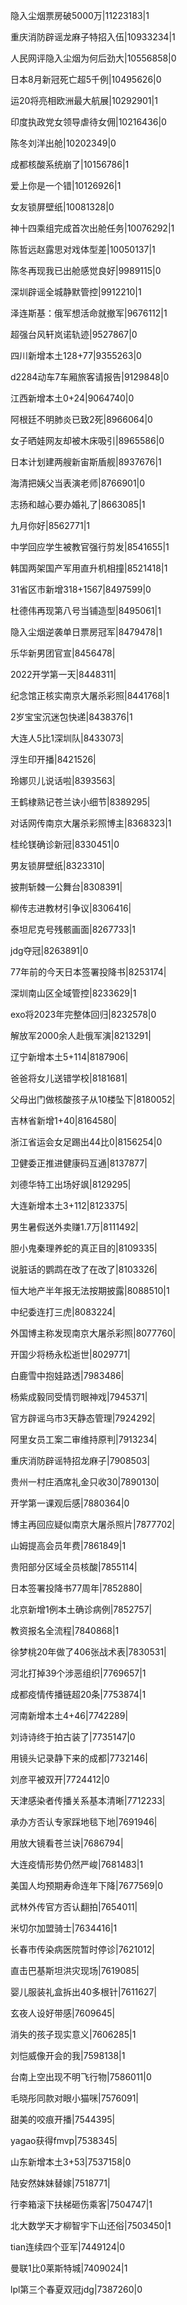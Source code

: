 隐入尘烟票房破5000万|11223183|1

重庆消防辟谣龙麻子特招入伍|10933234|1

人民网评隐入尘烟为何后劲大|10556858|0

日本8月新冠死亡超5千例|10495626|0

运20将亮相欧洲最大航展|10292901|1

印度执政党女领导虐待女佣|10216436|0

陈冬刘洋出舱|10202349|0

成都核酸系统崩了|10156786|1

爱上你是一个错|10126926|1

女友锁屏壁纸|10081328|0

神十四乘组完成首次出舱任务|10076292|1

陈哲远赵露思对戏体型差|10050137|1

陈冬再现我已出舱感觉良好|9989115|0

深圳辟谣全城静默管控|9912210|1

泽连斯基：俄军想活命就撤军|9676112|1

超强台风轩岚诺轨迹|9527867|0

四川新增本土128+77|9355263|0

d2284动车7车厢旅客请报告|9129848|0

江西新增本土0+24|9064740|0

阿根廷不明肺炎已致2死|8966064|0

女子晒娃网友却被木床吸引|8965586|0

日本计划建两艘新宙斯盾舰|8937676|1

海清把姨父当表演老师|8766901|0

志扬和越心要办婚礼了|8663085|1

九月你好|8562771|1

中学回应学生被教官强行剪发|8541655|1

韩国两架国产军用直升机相撞|8521418|1

31省区市新增318+1567|8497599|0

杜德伟再现第八号当铺造型|8495061|1

隐入尘烟逆袭单日票房冠军|8479478|1

乐华新男团官宣|8456478|

2022开学第一天|8448311|

纪念馆正核实南京大屠杀彩照|8441768|1

2岁宝宝沉迷包快递|8438376|1

大连人5比1深圳队|8433073|

浮生印开播|8421526|

玲娜贝儿说话啦|8393563|

王鹤棣熟记苍兰诀小细节|8389295|

对话网传南京大屠杀彩照博主|8368323|1

桂纶镁确诊新冠|8330451|0

男友锁屏壁纸|8323310|

披荆斩棘一公舞台|8308391|

柳传志进教材引争议|8306416|

泰坦尼克号残骸画面|8267733|1

jdg夺冠|8263891|0

77年前的今天日本签署投降书|8253174|

深圳南山区全域管控|8233629|1

exo将2023年完整体回归|8232578|0

解放军2000余人赴俄军演|8213291|

辽宁新增本土5+114|8187906|

爸爸将女儿送错学校|8181681|

父母出门做核酸孩子从10楼坠下|8180052|

吉林省新增1+40|8164580|

浙江省运会女足踢出44比0|8156254|0

卫健委正推进健康码互通|8137877|

刘德华特工出场好飒|8129295|

大连新增本土3+112|8123375|

男生暑假送外卖赚1.7万|8111492|

胆小鬼秦理养蛇的真正目的|8109335|

说脏话的鹦鹉在改了在改了|8103326|

恒大地产半年报无法按期披露|8088510|1

中纪委连打三虎|8083224|

外国博主称发现南京大屠杀彩照|8077760|

开国少将杨永松逝世|8029771|

白鹿雪中抱娃路透|7983486|

杨紫成毅同受情罚眼神戏|7945371|

官方辟谣乌市3天静态管理|7924292|

阿里女员工案二审维持原判|7913234|

重庆消防辟谣特招龙麻子|7908503|

贵州一村庄酒席礼金只收30|7890130|

开学第一课观后感|7880364|0

博主再回应疑似南京大屠杀照片|7877702|

山姆提高会员年费|7861849|1

贵阳部分区域全员核酸|7855114|

日本签署投降书77周年|7852880|

北京新增1例本土确诊病例|7852757|

教资报名全流程|7840868|1

徐梦桃20年做了406张战术表|7830531|

河北打掉39个涉恶组织|7769657|1

成都疫情传播链超20条|7753874|1

河南新增本土4+46|7742289|

刘诗诗终于拍古装了|7735147|0

用镜头记录静下来的成都|7732146|

刘彦平被双开|7724412|0

天津感染者传播关系基本清晰|7712233|

承办方否认专家踩地毯下地|7691946|

用放大镜看苍兰诀|7686794|

大连疫情形势仍然严峻|7681483|1

美国人均预期寿命连年下降|7677569|0

武林外传官方否认翻拍|7654011|

米切尔加盟骑士|7634416|1

长春市传染病医院暂时停诊|7621012|

直击巴基斯坦洪灾现场|7619085|

婴儿服装礼盒拆出40多根针|7611627|

玄夜人设好带感|7609645|

消失的孩子现实意义|7606285|1

刘恺威像开会的我|7598138|1

台南上空出现不明飞行物|7586011|0

毛晓彤同款对眼小猫咪|7576091|

甜美的咬痕开播|7544395|

yagao获得fmvp|7538345|

山东新增本土3+53|7537158|0

陆安然妹妹替嫁|7518771|

行李箱滚下扶梯砸伤乘客|7504747|1

北大数学天才柳智宇下山还俗|7503450|1

tian连续四个亚军|7449124|0

曼联1比0莱斯特城|7409024|1

lpl第三个春夏双冠jdg|7387260|0

